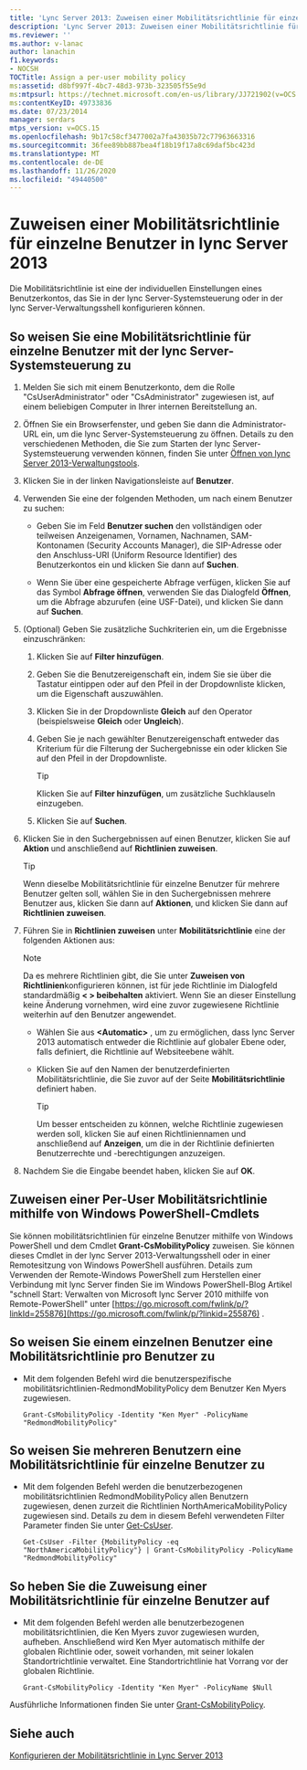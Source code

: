 ```yaml
---
title: 'Lync Server 2013: Zuweisen einer Mobilitätsrichtlinie für einzelne Benutzer'
description: 'Lync Server 2013: Zuweisen einer Mobilitätsrichtlinie für einzelne Benutzer'
ms.reviewer: ''
ms.author: v-lanac
author: lanachin
f1.keywords:
- NOCSH
TOCTitle: Assign a per-user mobility policy
ms:assetid: d8bf997f-4bc7-48d3-973b-323505f55e9d
ms:mtpsurl: https://technet.microsoft.com/en-us/library/JJ721902(v=OCS.15)
ms:contentKeyID: 49733836
ms.date: 07/23/2014
manager: serdars
mtps_version: v=OCS.15
ms.openlocfilehash: 9b17c58cf3477002a7fa43035b72c77963663316
ms.sourcegitcommit: 36fee89bb887bea4f18b19f17a8c69daf5bc423d
ms.translationtype: MT
ms.contentlocale: de-DE
ms.lasthandoff: 11/26/2020
ms.locfileid: "49440500"
---
```

# <a name="assign-a-per-user-mobility-policy-in-lync-server-2013"></a>Zuweisen einer Mobilitätsrichtlinie für einzelne Benutzer in lync Server 2013

 


Die Mobilitätsrichtlinie ist eine der individuellen Einstellungen eines Benutzerkontos, das Sie in der lync Server-Systemsteuerung oder in der lync Server-Verwaltungsshell konfigurieren können.

## <a name="to-assign-a-per-user-mobility-policy-with-lync-server-control-panel"></a>So weisen Sie eine Mobilitätsrichtlinie für einzelne Benutzer mit der lync Server-Systemsteuerung zu

1.  Melden Sie sich mit einem Benutzerkonto, dem die Rolle "CsUserAdministrator" oder "CsAdministrator" zugewiesen ist, auf einem beliebigen Computer in Ihrer internen Bereitstellung an.

2.  Öffnen Sie ein Browserfenster, und geben Sie dann die Administrator-URL ein, um die lync Server-Systemsteuerung zu öffnen. Details zu den verschiedenen Methoden, die Sie zum Starten der lync Server-Systemsteuerung verwenden können, finden Sie unter [Öffnen von lync Server 2013-Verwaltungstools](lync-server-2013-open-lync-server-administrative-tools.md).

3.  Klicken Sie in der linken Navigationsleiste auf **Benutzer**.

4.  Verwenden Sie eine der folgenden Methoden, um nach einem Benutzer zu suchen:
    
      - Geben Sie im Feld **Benutzer suchen** den vollständigen oder teilweisen Anzeigenamen, Vornamen, Nachnamen, SAM-Kontonamen (Security Accounts Manager), die SIP-Adresse oder den Anschluss-URI (Uniform Resource Identifier) des Benutzerkontos ein und klicken Sie dann auf **Suchen**.
    
      - Wenn Sie über eine gespeicherte Abfrage verfügen, klicken Sie auf das Symbol **Abfrage öffnen**, verwenden Sie das Dialogfeld **Öffnen**, um die Abfrage abzurufen (eine USF-Datei), und klicken Sie dann auf **Suchen**.

5.  (Optional) Geben Sie zusätzliche Suchkriterien ein, um die Ergebnisse einzuschränken:
    
    1.  Klicken Sie auf **Filter hinzufügen**.
    
    2.  Geben Sie die Benutzereigenschaft ein, indem Sie sie über die Tastatur eintippen oder auf den Pfeil in der Dropdownliste klicken, um die Eigenschaft auszuwählen.
    
    3.  Klicken Sie in der Dropdownliste **Gleich** auf den Operator (beispielsweise **Gleich** oder **Ungleich**).
    
    4.  Geben Sie je nach gewählter Benutzereigenschaft entweder das Kriterium für die Filterung der Suchergebnisse ein oder klicken Sie auf den Pfeil in der Dropdownliste.
        

        > [!TIP]  
        > Klicken Sie auf <STRONG>Filter hinzufügen</STRONG>, um zusätzliche Suchklauseln einzugeben.

    
    5.  Klicken Sie auf **Suchen**.

6.  Klicken Sie in den Suchergebnissen auf einen Benutzer, klicken Sie auf **Aktion** und anschließend auf **Richtlinien zuweisen**.
    

    > [!TIP]  
    > Wenn dieselbe Mobilitätsrichtlinie für einzelne Benutzer für mehrere Benutzer gelten soll, wählen Sie in den Suchergebnissen mehrere Benutzer aus, klicken Sie dann auf <STRONG>Aktionen</STRONG>, und klicken Sie dann auf <STRONG>Richtlinien zuweisen</STRONG>.



7.  Führen Sie in **Richtlinien zuweisen** unter **Mobilitätsrichtlinie** eine der folgenden Aktionen aus:
    

    > [!NOTE]  
    > Da es mehrere Richtlinien gibt, die Sie unter <STRONG>Zuweisen von Richtlinien</STRONG>konfigurieren können, ist für jede Richtlinie im Dialogfeld standardmäßig <STRONG> &lt; &gt; beibehalten</STRONG> aktiviert. Wenn Sie an dieser Einstellung keine Änderung vornehmen, wird eine zuvor zugewiesene Richtlinie weiterhin auf den Benutzer angewendet.

    
      - Wählen Sie aus **\<Automatic\>** , um zu ermöglichen, dass lync Server 2013 automatisch entweder die Richtlinie auf globaler Ebene oder, falls definiert, die Richtlinie auf Websiteebene wählt.
    
      - Klicken Sie auf den Namen der benutzerdefinierten Mobilitätsrichtlinie, die Sie zuvor auf der Seite **Mobilitätsrichtlinie** definiert haben.
        

        > [!TIP]  
        > Um besser entscheiden zu können, welche Richtlinie zugewiesen werden soll, klicken Sie auf einen Richtliniennamen und anschließend auf <STRONG>Anzeigen</STRONG>, um die in der Richtlinie definierten Benutzerrechte und -berechtigungen anzuzeigen.



8.  Nachdem Sie die Eingabe beendet haben, klicken Sie auf **OK**.

## <a name="assigning-a-per-user-mobility-policy-by-using-windows-powershell-cmdlets"></a>Zuweisen einer Per-User Mobilitätsrichtlinie mithilfe von Windows PowerShell-Cmdlets

Sie können mobilitätsrichtlinien für einzelne Benutzer mithilfe von Windows PowerShell und dem Cmdlet **Grant-CsMobilityPolicy** zuweisen. Sie können dieses Cmdlet in der lync Server 2013-Verwaltungsshell oder in einer Remotesitzung von Windows PowerShell ausführen. Details zum Verwenden der Remote-Windows PowerShell zum Herstellen einer Verbindung mit lync Server finden Sie im Windows PowerShell-Blog Artikel "schnell Start: Verwalten von Microsoft lync Server 2010 mithilfe von Remote-PowerShell" unter [https://go.microsoft.com/fwlink/p/?linkId=255876](https://go.microsoft.com/fwlink/p/?linkid=255876) .

## <a name="to-assign-a-per-user-mobility-policy-to-a-single-user"></a>So weisen Sie einem einzelnen Benutzer eine Mobilitätsrichtlinie pro Benutzer zu

  - Mit dem folgenden Befehl wird die benutzerspezifische mobilitätsrichtlinien-RedmondMobilityPolicy dem Benutzer Ken Myers zugewiesen.
    
        Grant-CsMobilityPolicy -Identity "Ken Myer" -PolicyName "RedmondMobilityPolicy"

## <a name="to-assign-a-per-user-mobility-policy-to-multiple-users"></a>So weisen Sie mehreren Benutzern eine Mobilitätsrichtlinie für einzelne Benutzer zu

  - Mit dem folgenden Befehl werden die benutzerbezogenen mobilitätsrichtlinien RedmondMobilityPolicy allen Benutzern zugewiesen, denen zurzeit die Richtlinien NorthAmericaMobilityPolicy zugewiesen sind. Details zu dem in diesem Befehl verwendeten Filter Parameter finden Sie unter [Get-CsUser](https://technet.microsoft.com/library/gg398125\(v=ocs.15\)).
    
        Get-CsUser -Filter {MobilityPolicy -eq "NorthAmericaMobilityPolicy"} | Grant-CsMobilityPolicy -PolicyName "RedmondMobilityPolicy"

## <a name="to-unassign-a-per-user-mobility-policy"></a>So heben Sie die Zuweisung einer Mobilitätsrichtlinie für einzelne Benutzer auf

  - Mit dem folgenden Befehl werden alle benutzerbezogenen mobilitätsrichtlinien, die Ken Myers zuvor zugewiesen wurden, aufheben. Anschließend wird Ken Myer automatisch mithilfe der globalen Richtlinie oder, soweit vorhanden, mit seiner lokalen Standortrichtlinie verwaltet. Eine Standortrichtlinie hat Vorrang vor der globalen Richtlinie.
    
        Grant-CsMobilityPolicy -Identity "Ken Myer" -PolicyName $Null

Ausführliche Informationen finden Sie unter [Grant-CsMobilityPolicy](https://technet.microsoft.com/library/hh690038\(v=ocs.15\)).

## <a name="see-also"></a>Siehe auch


[Konfigurieren der Mobilitätsrichtlinie in Lync Server 2013](lync-server-2013-configuring-mobility-policy.md)

